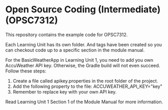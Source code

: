 # Open Source Coding (Intermediate) (OPSC7312)

This repository contains the example code for OPSC7312.

Each Learning Unit has its own folder. And tags have been created so you can checkout code up to a specific section in the module manual.

For the BasicWeatherApp in Learning Unit 1, you need to add you own AccuWeather API key. Otherwise, the Gradle build will not even succeed. Follow these steps:

1. Create a file called apikey.properties in the root folder of the project.
2. Add the following property to the file: ACCUWEATHER_API_KEY="key"
3. Remember to replace key with your own API key.
  
Read Learning Unit 1 Section 1 of the Module Manual for more information.
